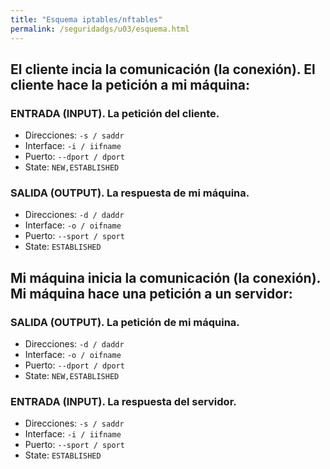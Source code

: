 ```yaml
---
title: "Esquema iptables/nftables"
permalink: /seguridadgs/u03/esquema.html
---
```


## El cliente incia la comunicación (la conexión). El cliente hace la petición a mi máquina:

### ENTRADA (INPUT). La petición del cliente.

* Direcciones: `-s / saddr`
* Interface: `-i / iifname` 
* Puerto: `--dport / dport`
* State: `NEW,ESTABLISHED`

### SALIDA (OUTPUT). La respuesta de mi máquina.

* Direcciones: `-d / daddr`
* Interface: `-o / oifname` 
* Puerto: `--sport / sport`
* State: `ESTABLISHED`

## Mi máquina inicia la comunicación (la conexión). Mi máquina hace una petición a un servidor:

### SALIDA (OUTPUT). La petición de mi máquina.

* Direcciones: `-d / daddr`
* Interface: `-o / oifname`
* Puerto: `--dport / dport`
* State: `NEW,ESTABLISHED`

### ENTRADA (INPUT). La respuesta del servidor.

* Direcciones: `-s / saddr`
* Interface: `-i / iifname`
* Puerto: `--sport / sport`
* State: `ESTABLISHED`


